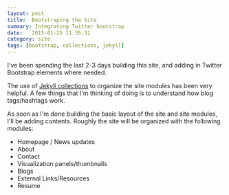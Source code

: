 ```yaml
---
layout: post
title:  Bootstraping the Site
summary: Integrating Twitter bootstrap
date:   2015-01-25 11:35:31
category: site
tags: [bootstrap, collections, jekyll]
---
```


I've been spending the last 2-3 days building this site, and adding in Twitter Bootstrap elements where needed.

The use of [Jekyll collections][] to organize the site modules has been very helpful.  A few things that I'm thinking
 of doing is to understand how blog tags/hashtags work.

As soon as I'm done building the basic layout of the site and site modules, I'll be adding contents.  Roughly the 
site will be organized with the following modules:

-   Homepage / News updates
-   About
-   Contact
-   Visualization panels/thumbnails
-   Blogs
-   External Links/Resources
-   Resume


<!-- links -->
[jekyll collections]: http://jekyllrb.com/docs/collections/
